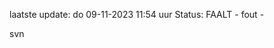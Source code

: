 laatste update: 
do 09-11-2023 11:54   uur 
Status: FAALT - fout - 
<div class="service R">svn</div>